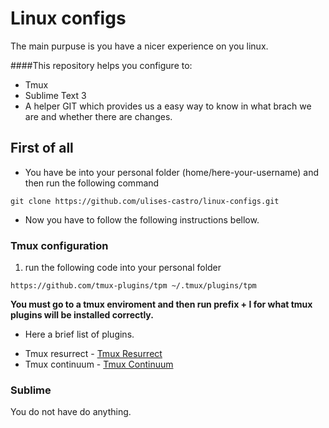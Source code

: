 # Linux configs

The main purpuse is you have a nicer experience on you linux.

####This repository helps you configure to:

* Tmux
* Sublime Text 3
* A helper GIT which provides us a easy way to know in what brach we are and whether there are changes.

## First of all

* You have be into your personal folder (home/here-your-username) and then run the following command  

```
git clone https://github.com/ulises-castro/linux-configs.git
```

* Now you have to follow the following instructions bellow.

### Tmux configuration

1. run the following code into your personal folder

```
https://github.com/tmux-plugins/tpm ~/.tmux/plugins/tpm 
```

**You must go to a tmux enviroment and then run prefix + I for what tmux plugins will be installed correctly.**

- Here a brief list of plugins.

* Tmux resurrect - [Tmux Resurrect](http://github.com/tmux-plugins/tmux-resurrect)
* Tmux continuum - [Tmux Continuum](http://github.com/tmux-plugins/tmux-continuum)

### Sublime

You do not have do anything.
